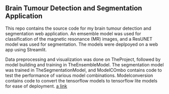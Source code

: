 ## Brain Tumour Detection and Segmentation Application

This repo contains the source code for my brain tumour detection and segmentation web application. 
An emsemble model was used for classification of the magnetic resonance (MR) images, and a ResUNET model was used for segmentation. The models were deplpoyed on a web app using Streamlit.

Data preprocessing and visualization was done on TheProject, followed by model building and training in TheEnsembleModel. The segmentation model was trained in TheSegmentationModel, and ModelCOmbo contains code to 
test the performance of various model combinations. 
Modelconversion contains code to convert the tensorflow models to tensorflow lite models for ease of deployment.
[a link](https://github.com/user/repo/blob/branch/other_file.md)

